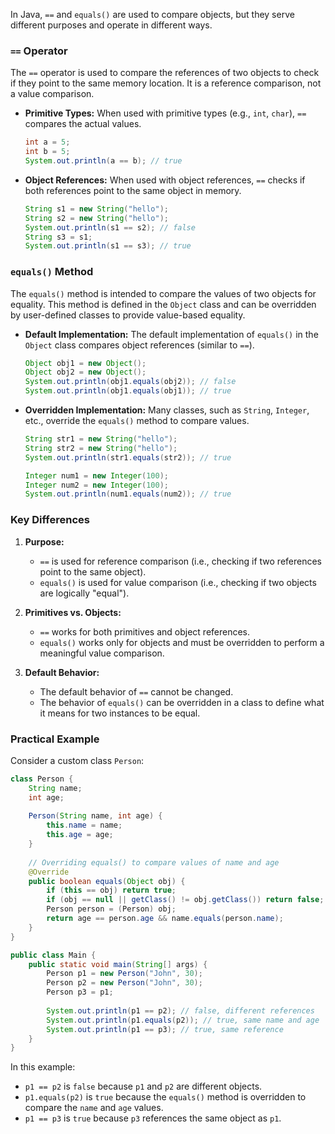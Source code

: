 In Java, `==` and `equals()` are used to compare objects, but they serve different purposes and operate in different ways.

### `==` Operator
The `==` operator is used to compare the references of two objects to check if they point to the same memory location. It is a reference comparison, not a value comparison.

- **Primitive Types:** When used with primitive types (e.g., `int`, `char`), `==` compares the actual values.
  ```java
  int a = 5;
  int b = 5;
  System.out.println(a == b); // true
  ```
- **Object References:** When used with object references, `==` checks if both references point to the same object in memory.
  ```java
  String s1 = new String("hello");
  String s2 = new String("hello");
  System.out.println(s1 == s2); // false
  String s3 = s1;
  System.out.println(s1 == s3); // true
  ```

### `equals()` Method
The `equals()` method is intended to compare the values of two objects for equality. This method is defined in the `Object` class and can be overridden by user-defined classes to provide value-based equality.

- **Default Implementation:** The default implementation of `equals()` in the `Object` class compares object references (similar to `==`).
  ```java
  Object obj1 = new Object();
  Object obj2 = new Object();
  System.out.println(obj1.equals(obj2)); // false
  System.out.println(obj1.equals(obj1)); // true
  ```
- **Overridden Implementation:** Many classes, such as `String`, `Integer`, etc., override the `equals()` method to compare values.
  ```java
  String str1 = new String("hello");
  String str2 = new String("hello");
  System.out.println(str1.equals(str2)); // true

  Integer num1 = new Integer(100);
  Integer num2 = new Integer(100);
  System.out.println(num1.equals(num2)); // true
  ```

### Key Differences
1. **Purpose:**
   - `==` is used for reference comparison (i.e., checking if two references point to the same object).
   - `equals()` is used for value comparison (i.e., checking if two objects are logically "equal").

2. **Primitives vs. Objects:**
   - `==` works for both primitives and object references.
   - `equals()` works only for objects and must be overridden to perform a meaningful value comparison.

3. **Default Behavior:**
   - The default behavior of `==` cannot be changed.
   - The behavior of `equals()` can be overridden in a class to define what it means for two instances to be equal.

### Practical Example
Consider a custom class `Person`:
```java
class Person {
    String name;
    int age;
    
    Person(String name, int age) {
        this.name = name;
        this.age = age;
    }
    
    // Overriding equals() to compare values of name and age
    @Override
    public boolean equals(Object obj) {
        if (this == obj) return true;
        if (obj == null || getClass() != obj.getClass()) return false;
        Person person = (Person) obj;
        return age == person.age && name.equals(person.name);
    }
}

public class Main {
    public static void main(String[] args) {
        Person p1 = new Person("John", 30);
        Person p2 = new Person("John", 30);
        Person p3 = p1;
        
        System.out.println(p1 == p2); // false, different references
        System.out.println(p1.equals(p2)); // true, same name and age
        System.out.println(p1 == p3); // true, same reference
    }
}
```
In this example:
- `p1 == p2` is `false` because `p1` and `p2` are different objects.
- `p1.equals(p2)` is `true` because the `equals()` method is overridden to compare the `name` and `age` values.
- `p1 == p3` is `true` because `p3` references the same object as `p1`.
